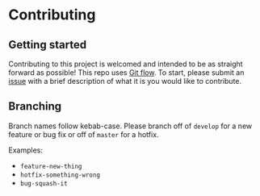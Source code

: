 # Contributing

## Getting started
Contributing to this project is welcomed and intended to be as straight forward as possible! This repo uses [Git flow](https://www.atlassian.com/git/tutorials/comparing-workflows/gitflow-workflow). To start, please submit an [issue](https://github.com/jas588/kasa-server/issues) with a brief description of what it is you would like to contribute.


## Branching
Branch names follow kebab-case. Please branch off of `develop` for a new feature or bug fix or off of `master` for a hotfix.

Examples:
- `feature-new-thing`
- `hotfix-something-wrong`
- `bug-squash-it`